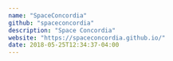 ```yaml
---
name: "SpaceConcordia"
github: "spaceconcordia"
description: "Space Concordia"
website: "https://spaceconcordia.github.io/"
date: 2018-05-25T12:34:37-04:00
---
```

